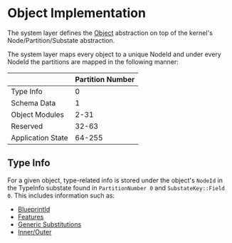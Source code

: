 # Object Implementation

The system layer defines the [Object](../application/object/README.md) abstraction on top of the
kernel's Node/Partition/Substate abstraction.

The system layer maps every object to a unique NodeId and under every NodeId the partitions are
mapped in the following manner:

|                   | Partition Number |
|-------------------|------------------|
| Type Info         | 0                |
| Schema Data       | 1                |
| Object Modules    | 2-31             |
| Reserved          | 32-63            |
| Application State | 64-255           |

## Type Info

For a given object, type-related info is stored under the object's `NodeId` in the TypeInfo
substate found in `PartitionNumber 0` and `SubstateKey::Field 0`. This includes information such as:
* [BlueprintId](../application/object/blueprint_id.md)
* [Features](../application/object/features.md)
* [Generic Substitutions](../application/object/generic_substitutions.md)
* [Inner/Outer](../application/object/inner_outer_objects.md)

